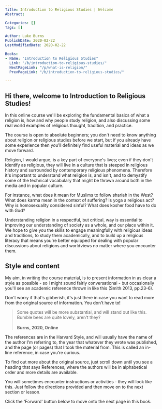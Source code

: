 ```yaml
---
Title: Introduction to Religious Studies | Welcome
Abstract:

Categories: []
Tags: []

Author: Luke Burns
PublishDate: 2020-02-22
LastModifiedDate: 2020-02-22

Books:
- Name: "Introduction to Religious Studies"
  Link: "/b/introduction-to-religious-studies/"
  NextPageLink: "/p/what-is-religion/"
  PrevPageLink: "/b/introduction-to-religious-studies/"

---
```


## Hi there, welcome to Introduction to Religious Studies!

In this online course we'll be exploring the fundamental basics of what a religion is, how and why people study religion, and also discussing some real world examples of religious thought, tradition, and practice.

The course is open to absolute beginners; you don't need to know anything about religion or religious studies before we start, but if you already have some experience then you'll definitely find useful material and ideas as we move forward.

Religion, I would argue, is a key part of everyone's lives; even if they don't identify as religious, they will live in a culture that is steeped in religious history and surrounded by contemporary religious phenomena. Therefore it's important to understand what religion is, and isn't, and to demystify some of the technical vocabulary that might be thrown around both in the media and in popular culture.

For instance, what does it mean for Muslims to follow shariah in the West? What does karma mean in the context of suffering? Is yoga a religious act? Why is homosexuality considered sinful? What does kosher food have to do with God?

Understanding religion in a respectful, but critical, way is essential to improving our understanding of society as a whole, and our place within it. We hope to give you the skills to engage meaningfully with religious ideas and traditions, to study them academically, and to build up a religious literacy that means you're better equipped for dealing with popular discussions about religions and worldviews no matter where you encounter them.

## Style and content
My aim, in writing the course material, is to present information in as clear a style as possible - so I might sound fairly conversational - but occasionally you'll see an academic reference thrown in like this (Smith 2013, pp.23-6).

Don't worry if that's gibberish, it's just there in case you want to read more from the original source of information. You don't have to!

>Some quotes will be more substantial, and will stand out like this. Bumble bees are quite lovely, aren't they?<br><br>**Burns, 2020, Online**

The references are in the Harvard Style, and will usually have the name of the author I'm referring to, the year that whatever they wrote was published, and the page (or pages) that I took the material from. This is called an in-line reference, in case you're curious.

To find out more about the original source, just scroll down until you see a heading that says References, where the authors will be in alphabetical order and more details are available.

<div class="card ocrs-activity">
  <div class="card-content">
    <p class="content">
        You will sometimes encounter instructions or activities - they will look like this. Just follow the directions provided and then move on to the next section or lesson.
    </p>
  </div>
</div>

<div class="card ocrs-activity">
  <div class="card-content">
    <p class="content">
        Click the 'Forward' button below to move onto the next page in this book.
    </p>
  </div>
</div>